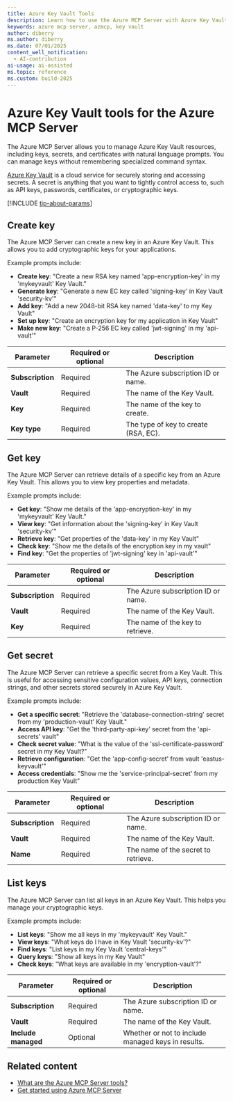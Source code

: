 ```yaml
---
title: Azure Key Vault Tools 
description: Learn how to use the Azure MCP Server with Azure Key Vault keys.
keywords: azure mcp server, azmcp, key vault
author: diberry
ms.author: diberry
ms.date: 07/01/2025
content_well_notification: 
  - AI-contribution
ai-usage: ai-assisted
ms.topic: reference
ms.custom: build-2025
--- 
```

# Azure Key Vault tools for the Azure MCP Server

The Azure MCP Server allows you to manage Azure Key Vault resources, including keys, secrets, and certificates with natural language prompts. You can manage keys without remembering specialized command syntax.

[Azure Key Vault](/azure/key-vault/general/overview) is a cloud service for securely storing and accessing secrets. A secret is anything that you want to tightly control access to, such as API keys, passwords, certificates, or cryptographic keys.

[!INCLUDE [tip-about-params](../includes/tools/parameter-consideration.md)]

## Create key

The Azure MCP Server can create a new key in an Azure Key Vault. This allows you to add cryptographic keys for your applications.

Example prompts include:

- **Create key**: "Create a new RSA key named 'app-encryption-key' in my 'mykeyvault' Key Vault."
- **Generate key**: "Generate a new EC key called 'signing-key' in Key Vault 'security-kv'"
- **Add key**: "Add a new 2048-bit RSA key named 'data-key' to my Key Vault"
- **Set up key**: "Create an encryption key for my application in Key Vault"
- **Make new key**: "Create a P-256 EC key called 'jwt-signing' in my 'api-vault'"

| Parameter | Required or optional | Description |
|-----------|-------------|-------------|
| **Subscription** | Required | The Azure subscription ID or name. |
| **Vault** | Required | The name of the Key Vault. |
| **Key** | Required | The name of the key to create. |
| **Key type** | Required | The type of key to create (RSA, EC). |

## Get key

The Azure MCP Server can retrieve details of a specific key from an Azure Key Vault. This allows you to view key properties and metadata.

Example prompts include:

- **Get key**: "Show me details of the 'app-encryption-key' in my 'mykeyvault' Key Vault."
- **View key**: "Get information about the 'signing-key' in Key Vault 'security-kv'"
- **Retrieve key**: "Get properties of the 'data-key' in my Key Vault"
- **Check key**: "Show me the details of the encryption key in my vault"
- **Find key**: "Get the properties of 'jwt-signing' key in 'api-vault'"

| Parameter | Required or optional | Description |
|-----------|-------------|-------------|
| **Subscription** | Required | The Azure subscription ID or name. |
| **Vault** | Required | The name of the Key Vault. |
| **Key** | Required | The name of the key to retrieve. |

## Get secret

The Azure MCP Server can retrieve a specific secret from a Key Vault. This is useful for accessing sensitive configuration values, API keys, connection strings, and other secrets stored securely in Azure Key Vault.

Example prompts include:

- **Get a specific secret**: "Retrieve the 'database-connection-string' secret from my 'production-vault' Key Vault."
- **Access API key**: "Get the 'third-party-api-key' secret from the 'api-secrets' vault"
- **Check secret value**: "What is the value of the 'ssl-certificate-password' secret in my Key Vault?"
- **Retrieve configuration**: "Get the 'app-config-secret' from vault 'eastus-keyvault'"
- **Access credentials**: "Show me the 'service-principal-secret' from my production Key Vault"

| Parameter | Required or optional | Description |
|-----------|-------------|-------------|
| **Subscription** | Required | The Azure subscription ID or name. |
| **Vault** | Required | The name of the Key Vault. |
| **Name** | Required | The name of the secret to retrieve. |

## List keys

The Azure MCP Server can list all keys in an Azure Key Vault. This helps you manage your cryptographic keys.

Example prompts include:

- **List keys**: "Show me all keys in my 'mykeyvault' Key Vault."
- **View keys**: "What keys do I have in Key Vault 'security-kv'?"
- **Find keys**: "List keys in my Key Vault 'central-keys'"
- **Query keys**: "Show all keys in my Key Vault"
- **Check keys**: "What keys are available in my 'encryption-vault'?"

| Parameter | Required or optional | Description |
|-----------|-------------|-------------|
| **Subscription** | Required | The Azure subscription ID or name. |
| **Vault** | Required | The name of the Key Vault. |
| **Include managed** | Optional | Whether or not to include managed keys in results. |

## Related content

- [What are the Azure MCP Server tools?](index.md)
- [Get started using Azure MCP Server](../get-started.md)